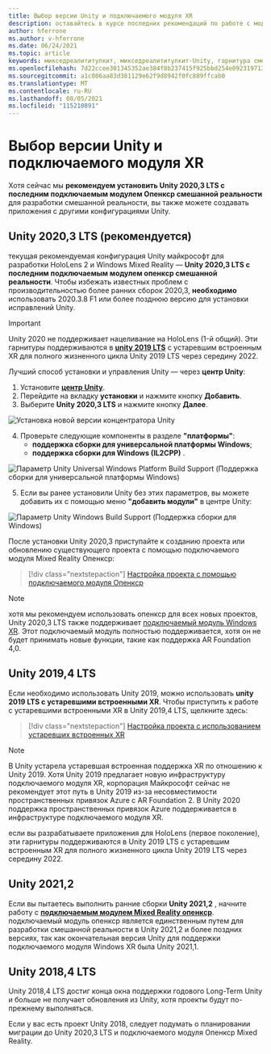 ```yaml
---
title: Выбор версии Unity и подключаемого модуля XR
description: оставайтесь в курсе последних рекомендаций по работе с модулями Unity и XR для разработки приложений HoloLens.
author: hferrone
ms.author: v-hferrone
ms.date: 06/24/2021
ms.topic: article
keywords: микседреалититулкит, микседреалититулкит-Unity, гарнитура смешанной реальности, гарнитура Windows Mixed Reality, гарнитура виртуальной реальности, Unity
ms.openlocfilehash: 7d22ccee301345352ae384f8b237415f925bbd254e0923197130caf48540c171
ms.sourcegitcommit: a1c086aa83d381129e62f9d8942f0fc889ffcab0
ms.translationtype: MT
ms.contentlocale: ru-RU
ms.lasthandoff: 08/05/2021
ms.locfileid: "115210891"
---
```

# <a name="choosing-a-unity-version-and-xr-plugin"></a>Выбор версии Unity и подключаемого модуля XR

Хотя сейчас мы **рекомендуем установить Unity 2020,3 LTS с последним подключаемым модулем Опенкср смешанной реальности** для разработки смешанной реальности, вы также можете создавать приложения с другими конфигурациями Unity.

## <a name="unity-20203-lts-recommended"></a>Unity 2020,3 LTS (рекомендуется)

текущая рекомендуемая конфигурация Unity майкрософт для разработки HoloLens 2 и Windows Mixed Reality — **Unity 2020,3 LTS с последним подключаемым модулем опенкср смешанной реальности**. Чтобы избежать известных проблем с производительностью более ранних сборок 2020,3, **необходимо** использовать 2020.3.8 F1 или более позднюю версию для установки исправлений Unity.

> [!IMPORTANT]
> Unity 2020 не поддерживает нацеливание на HoloLens (1-й общий). Эти гарнитуры поддерживаются в **[unity 2019 LTS](#unity-20194-lts)** с устаревшим встроенным XR для полного жизненного цикла Unity 2019 LTS через середину 2022.

Лучший способ установки и управления Unity — через **центр Unity**:

1. Установите <a href="https://unity3d.com/get-unity/download" target="_blank">**центр Unity**</a>.
2. Перейдите на вкладку **установки** и нажмите кнопку **Добавить**.
3. Выберите **Unity 2020,3 LTS** и нажмите кнопку **Далее**.

![Установка новой версии концентратора Unity](images/unity-hub-img-01.png)

4. Проверьте следующие компоненты в разделе **"платформы"**:
    * **поддержка сборки для универсальной платформы Windows**;
    * **поддержка сборки для Windows (IL2CPP)** .

![Параметр Unity Universal Windows Platform Build Support (Поддержка сборки для универсальной платформы Windows)](../images/Unity_Install_Option_UWP.png)

5. Если вы ранее установили Unity без этих параметров, вы можете добавить их с помощью меню **"добавить модули"** в центре Unity:

![Параметр Unity Windows Build Support (Поддержка сборки для Windows)](../images/Unity_Install_Option_UWP2.png)

После установки Unity 2020,3 приступайте к созданию проекта или обновлению существующего проекта с помощью подключаемого модуля Mixed Reality Опенкср:

> [!div class="nextstepaction"]
> [Настройка проекта с помощью подключаемого модуля Опенкср](xr-project-setup.md?tabs=openxr)

> [!NOTE]
> хотя мы рекомендуем использовать опенкср для всех новых проектов, Unity 2020,3 LTS также поддерживает [подключаемый модуль Windows XR](xr-project-setup.md?tabs=windowsxr). Этот подключаемый модуль полностью поддерживается, хотя он не будет принимать новые функции, такие как поддержка AR Foundation 4,0.

## <a name="unity-20194-lts"></a>Unity 2019,4 LTS

Если необходимо использовать Unity 2019, можно использовать **unity 2019 LTS с устаревшими встроенными XR**. Чтобы приступить к работе с устаревшими встроенными XR в Unity 2019,4 LTS, щелкните здесь:

> [!div class="nextstepaction"]
> [Настройка проекта с использованием устаревших встроенных XR](xr-project-setup.md?tabs=legacy)

> [!NOTE]
> В Unity устарела устаревшая встроенная поддержка XR по отношению к Unity 2019.  Хотя Unity 2019 предлагает новую инфраструктуру подключаемого модуля XR, корпорация Майкрософт сейчас не рекомендует этот путь в Unity 2019 из-за несовместимости пространственных привязок Azure с AR Foundation 2.  В Unity 2020 поддержка пространственных привязок Azure поддерживается в инфраструктуре подключаемого модуля XR.

если вы разрабатываете приложения для HoloLens (первое поколение), эти гарнитуры поддерживаются в Unity 2019 LTS с устаревшим встроенным XR для полного жизненного цикла Unity 2019 LTS через середину 2022.

## <a name="unity-20212"></a>Unity 2021,2

Если вы пытаетесь выполнить ранние сборки **Unity 2021,2** , начните работу с [**подключаемым модулем Mixed Reality опенкср**](xr-project-setup.md?tabs=openxr). подключаемый модуль опенкср является единственным путем для разработки смешанной реальности в Unity 2021,2 и более поздних версиях, так как окончательная версия Unity для поддержки подключаемого модуля Windows XR была Unity 2021,1.

## <a name="unity-20184-lts"></a>Unity 2018,4 LTS

Unity 2018,4 LTS достиг конца окна поддержки годового Long-Term Unity и больше не получает обновления из Unity, хотя проекты будут по-прежнему выполняться.

Если у вас есть проект Unity 2018, следует подумать о планировании миграции до Unity 2020,3 LTS и подключаемого модуля Опенкср Mixed Reality.
